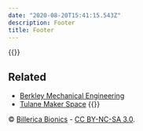 ```yaml
---
date: "2020-08-20T15:41:15.543Z"
description: Footer
title: Footer
---
```

{{<columns markdown="true">}}
## Related
- [Berkley Mechanical Engineering](https://me.berkeley.edu/resources/student-machine-shop/shop-equipment/)
- [Tulane Maker Space](https://makerspace.tulane.edu/)
{{</columns>}}

&copy; [Billerica Bionics](team4909.org) -
<a title="Creative Commons Attribution-NonCommercial-ShareAlike" href="https://creativecommons.org/licenses/by-nc-sa/3.0/">CC BY-NC-SA 3.0</a>.


